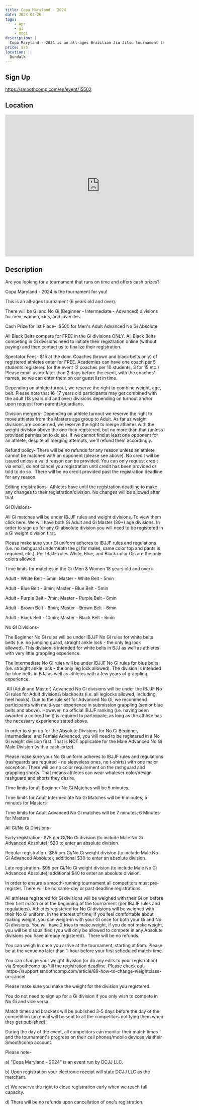 ```yaml
---
title: Copa Maryland - 2024
date: 2024-04-20
tags:
    - Apr
    - gi 
    - nogi 
description: |
  Copa Maryland - 2024 is an all-ages Brazilian Jiu Jitsu tournament that also offers a cash-prize for its Advanced No Gi Absolute Division [Sat
price: $75
location: |
  Dundalk
---
```

## Sign Up
https://smoothcomp.com/en/event/15502

## Location
<iframe src="https://www.google.com/maps/embed?pb=!1m18!1m12!1m3!1d12345.6789!2d-76.5136863!3d39.2666369!2m3!1f0!2f0!3f0!3m2!1i1024!2i768!4f13.1!3m3!1m2!1s0x0%3A0x0!2z39.2666369!5e0!3m2!1sen!2sus!4v1234567890" width="600" height="450" style="border:0;" allowfullscreen="" loading="lazy"></iframe>

## Description
Are you looking for a tournament that runs on time and offers cash prizes?


Copa Maryland - 2024 is the tournament for you!


This is an all-ages tournament (6 years old and over).


There will be Gi and No Gi (Beginner - Intermediate - Advanced) divisions for men, women, kids, and juveniles.


Cash Prize for 1st Place-  $500 for Men's Adult Advanced No Gi Absolute 


All Black Belts compete for FREE in the Gi divisions ONLY. All Black Belts competing in Gi divisions need to initiate their registration online (without paying) and then contact us to finalize their registration.


Spectator Fees- $15 at the door. Coaches (brown and black belts only) of registered athletes enter for FREE. Academies can have one coach per 5 students registered for the event (2 coaches per 10 students, 3 for 15 etc.) Please email us no-later than 2 days before the event, with the coaches' names, so we can enter them on our guest list in time.


Depending on athlete turnout, we reserve the right to combine weight, age, belt. Please note that 16-17 years old participants may get combined with the adult (18 years old and over) divisions depending on turnout and/or upon request from parents/guardians.


Division mergers- Depending on athlete turnout we reserve the right to move athletes from the Masters age group to Adult. As far as weight divisions are concerned, we reserve the right to merge athletes with the weight division above the one they registered, but no more than that (unless provided permission to do so). If we cannot find at least one opponent for an athlete, despite all merging attempts, we'll refund them accordingly.


Refund policy- There will be no refunds for any reason unless an athlete cannot be matched with an opponent (please see above). No credit will be issued unless a valid reason can be provided. You can only request credit via email, do not cancel you registration until credit has been provided or told to do so.  There will be no credit provided past the registration deadline for any reason.


Editing registrations- Athletes have until the registration deadline to make any changes to their registration/division. No changes will be allowed after that.  


GI Divisions-


All Gi matches will be under IBJJF rules and weight divisions. To view them click here. We will have both Gi Adult and Gi Master (30+) age divisions. In order to sign up for any Gi absolute division you will need to be registered in a Gi weight division first.


Please make sure your Gi uniform adheres to IBJJF rules and regulations (i.e. no rashguard underneath the gi for males, same color top and pants is required, etc.). Per IBJJF rules White, Blue, and Black color Gis are the only colors allowed. 


Time limits for matches in the Gi (Men & Women 18 years old and over)-


Adult - White Belt - 5min; Master - White Belt - 5min


Adult - Blue Belt - 6min; Master - Blue Belt - 5min


Adult - Purple Belt - 7min; Master - Purple Belt - 6min


Adult - Brown Belt - 8min; Master - Brown Belt - 6min


Adult - Black Belt - 10min; Master - Black Belt - 6min                       


No GI Divisions-


The
Beginner No Gi rules will be under IBJJF No Gi rules for white belts
belts (i.e. no jumping guard, straight ankle lock - the
only leg lock allowed). This division is intended for white belts in BJJ as well as athletes with very little grappling experience.


The Intermediate No Gi rules
will be under IBJJF No Gi rules for blue belts (i.e. straight ankle
lock - the only leg lock allowed). The division is intended for blue belts in BJJ as well as athletes with a
few years of grappling experience.


 All (Adult and Master) Advanced No Gi divisions will be under the IBJJF No Gi rules for Adult divisions\ blackbelts (i.e. all leglocks allowed, including heel hooks).
Due to the rule set for Advanced No Gi, we recommend participants with
multi-year experience in submission grappling (senior blue belts and
above). However, no official IBJJF ranking (i.e. having been awarded a
colored belt) is required to participate, as long as the athlete has the
necessary experience stated above.


In order to sign up for the Absolute Divisions for No Gi Beginner, Intermediate, and Female Advanced, you will need to be registered in a No Gi weight division first. That is NOT applicable for the Male Advanced No Gi Male Division (with a cash-prize).


Please make sure your No Gi uniform adheres to IBJJF rules and regulations (rashguards are required - no sleeveless ones, no t-shirts) with one major exception. There will be no color requirement on the rashguard and grappling shorts. That means athletes can wear whatever color/design rashguard and shorts they desire.


Time limits for all Beginner No Gi Matches will be 5 minutes.


Time limits for Adult Intermediate No Gi Matches will be 6 minutes; 5 minutes for Masters


Time limits for Adult Advanced No Gi matches will be 7 minutes; 6 Minutes for Masters


All Gi/No Gi Divisions-


Early registration- $75 per Gi/No Gi division (to include Male No Gi Advanced Absolute); $20 to enter an absolute division.


Regular registration- $85 per Gi/No Gi weight division (to include Male No Gi Advanced Absolute); additional $30 to enter an absolute division.


Late registration- $95 per Gi/No Gi weight division (to include Male No Gi Advanced Absolute); additional $40 to enter an absolute division.


In order to ensure a smooth-running tournament all competitors must pre-register. There will be no same-day or past deadline registrations.


All athletes registered for Gi divisions will be weighed with their Gi on before their first match or at the beginning of the tournament (per IBJJF rules and regulations). Athletes registered for No Gi divisions will be weighed with their No Gi uniform. In the interest of time, if you feel comfortable about making weight, you can weigh-in with your Gi once for both your Gi and No Gi divisions. You will have 2 tries to make weight, if you do not make weight, you will be disqualified (you will only be allowed to compete in any Absolute divisions you have already registered).  There will be no refunds.


You can weigh in once you arrive at the tournament, starting at 9am. Please be at the venue no later than 1-hour before your first scheduled match-time.


You can change your weight division (or do any edits to your registration) via Smoothcomp up 'till the registration deadline. Please check out- https-//support.smoothcomp.com/article/89-how-to-change-weightclass-or-cancel


Please make sure you make the weight for the division you registered. 


You do not need to sign up for a Gi division if you only wish to compete in No Gi and vice versa.


Match times and brackets will be published 3-5 days before the day of the competition (an email will be sent to all the competitors notifying them when they get published).


During the day of the event, all competitors can monitor their match times and the tournament's progress on their cell phones/mobile devices via their Smoothcomp account.


Please note-


a) "Copa Maryland - 2024" is an event run by DCJJ LLC.


b) Upon registration your electronic receipt will state DCJJ LLC as the merchant.


c) We reserve the right to close registration early when we reach full capacity.


d) There will be no refunds upon cancellation of one's registration.